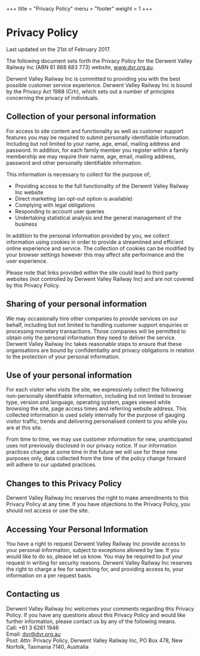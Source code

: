 +++
title = "Privacy Policy"
menu = "footer"
weight = 1
+++
# Privacy Policy
Last updated on the 21st of February 2017.

The following document sets forth the Privacy Policy for the Derwent Valley Railway Inc (ABN 61 868 683 773) website, www.dvr.org.au.

Derwent Valley Railway Inc is committed to providing you with the best possible customer service experience. Derwent Valley Railway Inc is bound by the Privacy Act 1988 (Crh), which sets out a number of principles concerning the privacy of individuals.

## Collection of your personal information
For access to site content and functionality as well as customer support features you may be required to submit personally identifiable information. Including but not limited to your name, age, email, mailing address and password. In addition, for each family member you register within a family membership we may require their name, age, email, mailing address, password and other personally identifiable information.

This information is necessary to collect for the purpose of;

- Providing access to the full functionality of the Derwent Valley Railway Inc website
- Direct marketing (an opt-out option is available)
- Complying with legal obligations
- Responding to account user queries
- Undertaking statistical analysis and the general management of the business

In addition to the personal information provided by you, we collect information using cookies in order to provide a streamlined and efficient online experience and service. The collection of cookies can be modified by your browser settings however this may affect site performance and the user experience.

Please note that links provided within the site could lead to third party websites (not controlled by Derwent Valley Railway Inc) and are not covered by this Privacy Policy.

## Sharing of your personal information
We may occasionally hire other companies to provide services on our behalf, including but not limited to handling customer support enquiries or processing monetary transactions. Those companies will be permitted to obtain only the personal information they need to deliver the service. Derwent Valley Railway Inc takes reasonable steps to ensure that these organisations are bound by confidentiality and privacy obligations in relation to the protection of your personal information.

## Use of your personal information
For each visitor who visits the site, we expressively collect the following non-personally identifiable information, including but not limited to browser type, version and language, operating system, pages viewed while browsing the site, page access times and referring website address. This collected information is used solely internally for the purpose of gauging visitor traffic, trends and delivering personalised content to you while you are at this site.

From time to time, we may use customer information for new, unanticipated uses not previously disclosed in our privacy notice. If our information practices change at some time in the future we will use for these new purposes only, data collected from the time of the policy change forward will adhere to our updated practices.

## Changes to this Privacy Policy
Derwent Valley Railway Inc reserves the right to make amendments to this Privacy Policy at any time. If you have objections to the Privacy Policy, you should not access or use the site.

## Accessing Your Personal Information
You have a right to request Derwent Valley Railway Inc provide access to your personal information, subject to exceptions allowed by law. If you would like to do so, please let us know. You may be required to put your request in writing for security reasons. Derwent Valley Railway Inc reserves the right to charge a fee for searching for, and providing access to, your information on a per request basis.

## Contacting us
Derwent Valley Railway Inc welcomes your comments regarding this Privacy Policy. If you have any questions about this Privacy Policy and would like further information, please contact us by any of the following means.  
Call: +61 3 6261 1946  
Email: dvr@dvr.org.au  
Post: Attn: Privacy Policy, Derwent Valley Railway Inc, PO Box 478, New Norfolk, Tasmania 7140, Australia